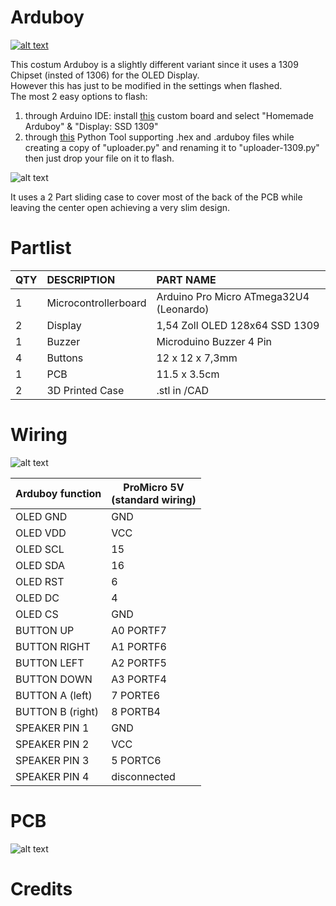# Arduboy

[![alt text](https://abload.de/img/front_cutxnk1e.jpg)](https://youtu.be/uTpxRrAvrZU)

This costum Arduboy is a slightly different variant since it uses a 1309 Chipset (insted of 1306) for the OLED Display. <br>
However this has just to be modified in the settings when flashed. <br>
The most 2 easy options to flash: <br>
1. through Arduino IDE: install [this](https://github.com/MrBlinky/Arduboy-homemade-package) custom board and select "Homemade Arduboy" & "Display: SSD 1309" <br>
2. through  [this](https://github.com/MrBlinky/Arduboy-Python-Utilities) Python Tool supporting .hex and .arduboy files while creating a copy of "uploader.py" and renaming it to "uploader-1309.py" then just drop your file on it to flash. <br>

![alt text](https://abload.de/img/side_cutdvkzq.jpg)

It uses a 2 Part sliding case to cover most of the back of the PCB while leaving the center open achieving a very slim design.

# Partlist
 
|QTY|	DESCRIPTION	|PART NAME|
| :---   | :---   | :---   |
|1|	Microcontrollerboard|	Arduino Pro Micro ATmega32U4 (Leonardo)|
|2|	Display|	1,54 Zoll OLED 128x64 SSD 1309|
|1|	Buzzer|	Microduino Buzzer 4 Pin|
|4|	Buttons|	12 x 12 x 7,3mm|
|1|	PCB|	11.5 x 3.5cm|
|2|	3D Printed Case|	.stl in /CAD|

# Wiring
![alt text](https://abload.de/img/wireing_y2jv9.png)

| Arduboy function | ProMicro 5V <br>(standard wiring) |
| ---------------- |  ---------------------------------- |
| OLED GND         |     GND     |
| OLED VDD         |     VCC     |
| OLED SCL         |     15      |
| OLED SDA         |     16      |
| OLED RST         |  6          | 
| OLED DC          |   4         |
| OLED CS          |     GND     |
| BUTTON UP        | A0 PORTF7              | 
| BUTTON RIGHT     | A1 PORTF6              |  
| BUTTON LEFT      | A2 PORTF5              |  
| BUTTON DOWN      | A3 PORTF4              |
| BUTTON A (left)  |  7 PORTE6              |
| BUTTON B (right) |  8 PORTB4              |
| SPEAKER PIN 1    |  GND              | 
| SPEAKER PIN 2    |  VCC              | 
| SPEAKER PIN 3    |  5 PORTC6              | 
| SPEAKER PIN 4    |  disconnected              | 


# PCB
![alt text]()

# Credits

